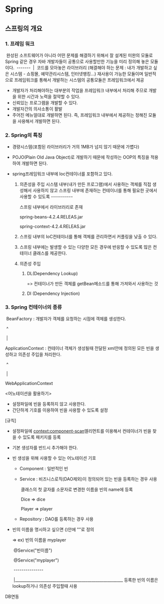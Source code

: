 # Spring

## 스프링의 개요

### 1. 프레임 워크

​	완성된 소프트웨어가 아니라 어떤 문제를 해결하기 위해서 잘 설계된 미완의 모듈로 Spring 같은 경우 자바 개발자들이 공통으로 사용할만한 기능을 미리 정의해 놓은 모듈이다.
​																			  \------- 
​																			    |
​															코드를 모아놓은 라이브러리
(해결해야 하는 문제 : 내가 개발하고 싶은 시스템 - 쇼핑몰, 예약관리시스템, 인터넷뱅킹...)
재사용이 가능한 모듈이며 일반적으로 프레임워크를 통해서 개발하는 시스템의 공통모듈은 프레임워크에서 제공

- 개발자가 처리해야하는 대부분의 작업을 프레임워크 내부에서 처리해 주므로 개발을 위한 시간과 노력을 절약할 수 있다.
- 신뢰있는 프로그램을 개발할 수 있다.
- 개발자간의 의사소통이 활발
-  주어진 메뉴얼대로 개발하면 된다. 즉, 프레임워크 내부에서 제공하는 정해진 모듈을 사용해서 개발하면 된다.

### 2. Spring의 특징

 - 경량시스템(포함된 라이브러리가 거의 1MB가 넘지 않기 때문에 가볍다)

 - POJO(Plain Old Java Object)로 개발하기 때문에 작성하는 OOP의 특징을 적용하여 개발하면 된다.

 - spring프레임워크 내부에 Ioc컨테이너를 포함하고 있다.

   1. 의존성을 주입
      시스템 내부(내가 만든 프로그램)에서  사용하는 객체를 직접 생성해서 사용하지 않고 스프링 내부에 존재하는 컨테이너를 통해 필요한 곳에서 사용할 수 있도록
      \-----------

      스프링 내부에서 라이브러리로 존재

      spring-beans-4.2.4.RELEAS.jar

      spring-context-4.2.4.RELEAS.jar

   2. 스프링 내부의 IoC컨테이너를 통해 객체를 관리하면서 커플링을 낮출 수 있다.

   3. 스프링 내부에는 발생할 수 있는 다양한 모든 경우에 반응할 수 있도록 많은 컨테이너 클래스를 제공한다.

   4. 의존성 주입

      1. DL(Dependency Lookup)

         => 컨테이너가 만든 객체를 getBean메소드를 통해 가져와서 사용하는 것

      2. DI (Dependency Injection)

### 3. Spring 컨테이너의 종류

​	BeanFactory : 개발자가 객체를 요청하는 시점에 객체를 생성한다.

​			^

​			|

ApplicationContext : 컨테이너 객체가 생성될때 전달된 xml안에 정의된 모든 빈을 생성하고 의존성 주입을 처리한다.

​			^

​			|

WebApplicationContext

<어노테이션을 활용하기>

- 설정파일에 빈을 등록하지 않고 사용한다.
- 간단하게 기호를 이용하여 빈을 사용할 수 있도록 설정

[규칙]

- 설정파일에 <context:component-scan>엘리먼트를 이용해서 컨테이너가 빈을 찾을 수 있도록 패키지를 등록

- 기본 생성자를 반드시 추가해야 한다.

- 빈 생성을 위해 사용할 수 있는 어노테이션 기호

  - Component : 일반적인 빈

  - Service : 비즈니스로직(DAO제외)이 정의되어 있는 빈을 등록하는 경우 사용

    ​				클래스의 첫 글자를 소문자로 변경한 이름을  빈의 name에 등록

    ​				Dice => dice

    ​				Player => player

  - Repository : DAO를 등록하는 경우 사용

- 빈의 이름을 명시하고 싶으면 ()안에 ""로 정의

  => ex) 빈의 이름을 myplayer

  ​	@Service("빈이름")

  ​	@Service("myplayer")

  ​					\---------------

  ​							|_______________________________________________________ 등록한 빈의 이름은 lookup하거나 의존성 주입할때 사용

DB연동